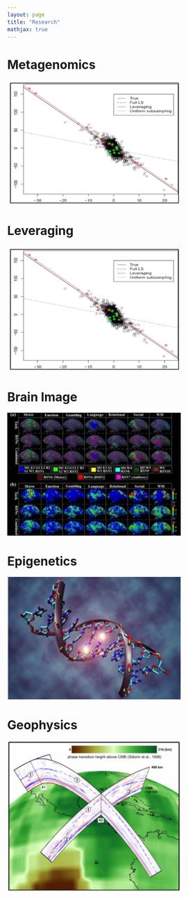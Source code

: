 ```yaml
---
layout: page
title: "Research"
mathjax: true
---
```

# Metagenomics
<img src="assets/leveraging.png" alt="Metagenomics" width="400px" height="auto"/>

# Leveraging
<img src="assets/leveraging.png" alt="Leveraging" width="400px" height="auto"/>

# Brain Image
<img src="assets/brain_image.jpeg" alt="Brain Image" width="400px" height="auto"/>

# Epigenetics
<img src="assets/epigenetica1.jpg" alt="Epigenetics" width="400px" height="auto"/>

# Geophysics
<img src="assets/geography.png" alt="Geophysics" width="400px" height="auto"/>
